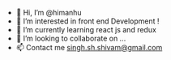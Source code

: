 - 👋 Hi, I’m @himanhu
- 👀 I’m interested in front end Development ! 
- 🌱 I’m currently learning react js and redux
- 💞️ I’m looking to collaborate on ...
- 📫 Contact me singh.sh.shivam@gmail.com

<!---
himanhu/himanhu is a ✨ special ✨ repository because its `README.md` (this file) appears on your GitHub profile.
You can click the Preview link to take a look at your changes.
--->
